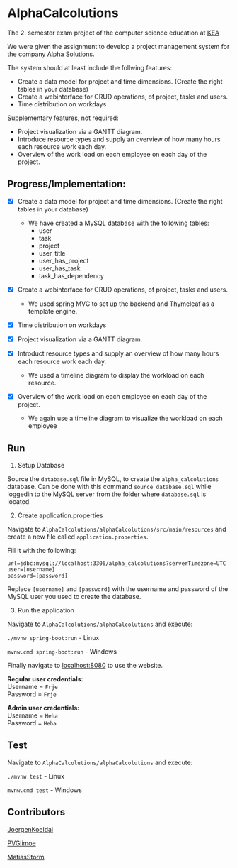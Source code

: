 # AlphaCalcolutions
The 2. semester exam project of the computer science education at [KEA](https://kea.dk/)
 
We were given the assignment to develop a project management system for the company
[Alpha Solutions](https://www.alpha-solutions.com/da).

The system should at least include the follwing features:
- Create a data model for project and time dimensions. (Create the right tables in your database)
- Create a webinterface for CRUD operations, of project, tasks and users.
- Time distribution on workdays

Supplementary features, not required:
- Project visualization via a GANTT diagram.
- Introduce resource types and supply an overview of how many hours each resource work each day.
- Overview of the work load on each employee on each day of the project.

## Progress/Implementation:
- [x] Create a data model for project and time dimensions. (Create the right tables in your database)
    - We have created a MySQL database with the following tables:
        - user
        - task
        - project
        - user_title
        - user_has_project
        - user_has_task
        - task_has_dependency
- [x] Create a webinterface for CRUD operations, of project, tasks and users.
    - We used spring MVC to set up the backend and Thymeleaf as a template engine.
- [x] Time distribution on workdays

- [x] Project visualization via a GANTT diagram.
- [x] Introduct resource types and supply an overview of how many hours each resource work each day.
    - We used a timeline diagram to display the workload on each resource.
- [x] Overview of the work load on each employee on each day of the project.
    - We again use a timeline diagram to visualize the workload on each employee

## Run
1. Setup Database

Source the `database.sql` file in MySQL, to create the `alpha_calcolutions` database.
Can be done with this command `source database.sql` while loggedin to the MySQL server from the folder where `database.sql` is located.

2. Create application.properties

Navigate to `AlphaCalcolutions/alphaCalcolutions/src/main/resources` and create a new file called `application.properties`.

Fill it with the following:
```
url=jdbc:mysql://localhost:3306/alpha_calcolutions?serverTimezone=UTC
user=[username]
password=[password]
```
Replace `[username]` and `[password]` with the username and password of the MySQL user you used to create the database.

3. Run the application

Navigate to `AlphaCalcolutions/alphaCalcolutions` and execute:

`./mvnw spring-boot:run` - Linux

`mvnw.cmd spring-boot:run` - Windows
 
Finally navigate to [localhost:8080](http://localhost:8080) to use the website.

**Regular user credentials:**  
Username = `Frje`  
Password = `Frje` 

**Admin user credentials:**   
Username = `Heha`  
Password = `Heha`  

## Test
Navigate to `AlphaCalcolutions/alphaCalcolutions` and execute:

`./mvnw test` - Linux

`mvnw.cmd test` - Windows


## Contributors
[JoergenKoeldal](https://github.com/JoergenKoeldal)

[PVGlimoe](https://github.com/PVGlimoe)

[MatiasStorm](https://github.com/MatiasStorm)
